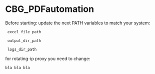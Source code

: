 # CBG_PDFautomation

Before starting:
update the next PATH variables to match your system:
  
     excel_file_path
  
     output_dir_path
  
     logs_dir_path

for rotating-ip proxy you need to change:

    bla bla bla
